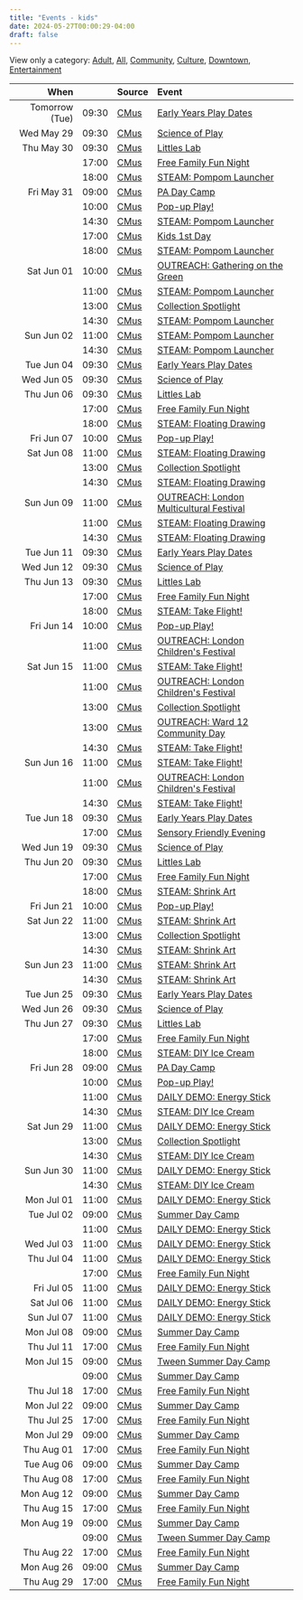 ```yaml
---
title: "Events - kids"
date: 2024-05-27T00:00:29-04:00
draft: false
---
```


View only a category:
[Adult](/adult/), [All](/), [Community](/community/), [Culture](/culture/), [Downtown](/downtown/), [Entertainment](/entertainment/)

| When  |  | Source | Event |
|------:|-:|:-------|:------|
| Tomorrow (Tue) | 09:30 | [CMus](/about#CMus) | [Early Years Play Dates](https://www.londonchildrensmuseum.ca/event/early-years-play-dates) |
| Wed May 29 | 09:30 | [CMus](/about#CMus) | [Science of Play](https://www.londonchildrensmuseum.ca/event/science-play) |
| Thu May 30 | 09:30 | [CMus](/about#CMus) | [Littles Lab](https://www.londonchildrensmuseum.ca/event/littles-lab) |
|  | 17:00 | [CMus](/about#CMus) | [Free Family Fun Night](https://www.londonchildrensmuseum.ca/event/free-family-fun-night) |
|  | 18:00 | [CMus](/about#CMus) | [STEAM: Pompom Launcher](https://www.londonchildrensmuseum.ca/event/steam-pompom-launcher) |
| Fri May 31 | 09:00 | [CMus](/about#CMus) | [PA Day Camp](https://www.londonchildrensmuseum.ca/event/pa-day-camp) |
|  | 10:00 | [CMus](/about#CMus) | [Pop-up Play!](https://www.londonchildrensmuseum.ca/event/pop-play) |
|  | 14:30 | [CMus](/about#CMus) | [STEAM: Pompom Launcher](https://www.londonchildrensmuseum.ca/event/steam-pompom-launcher) |
|  | 17:00 | [CMus](/about#CMus) | [Kids 1st Day](https://www.londonchildrensmuseum.ca/event/kids-1st-day) |
|  | 18:00 | [CMus](/about#CMus) | [STEAM: Pompom Launcher](https://www.londonchildrensmuseum.ca/event/steam-pompom-launcher) |
| Sat Jun 01 | 10:00 | [CMus](/about#CMus) | [OUTREACH: Gathering on the Green](https://www.londonchildrensmuseum.ca/event/outreach-gathering-green) |
|  | 11:00 | [CMus](/about#CMus) | [STEAM: Pompom Launcher](https://www.londonchildrensmuseum.ca/event/steam-pompom-launcher) |
|  | 13:00 | [CMus](/about#CMus) | [Collection Spotlight](https://www.londonchildrensmuseum.ca/event/collection-spotlight) |
|  | 14:30 | [CMus](/about#CMus) | [STEAM: Pompom Launcher](https://www.londonchildrensmuseum.ca/event/steam-pompom-launcher) |
| Sun Jun 02 | 11:00 | [CMus](/about#CMus) | [STEAM: Pompom Launcher](https://www.londonchildrensmuseum.ca/event/steam-pompom-launcher) |
|  | 14:30 | [CMus](/about#CMus) | [STEAM: Pompom Launcher](https://www.londonchildrensmuseum.ca/event/steam-pompom-launcher) |
| Tue Jun 04 | 09:30 | [CMus](/about#CMus) | [Early Years Play Dates](https://www.londonchildrensmuseum.ca/event/early-years-play-dates) |
| Wed Jun 05 | 09:30 | [CMus](/about#CMus) | [Science of Play](https://www.londonchildrensmuseum.ca/event/science-play) |
| Thu Jun 06 | 09:30 | [CMus](/about#CMus) | [Littles Lab](https://www.londonchildrensmuseum.ca/event/littles-lab) |
|  | 17:00 | [CMus](/about#CMus) | [Free Family Fun Night](https://www.londonchildrensmuseum.ca/event/free-family-fun-night) |
|  | 18:00 | [CMus](/about#CMus) | [STEAM: Floating Drawing](https://www.londonchildrensmuseum.ca/event/steam-floating-drawing) |
| Fri Jun 07 | 10:00 | [CMus](/about#CMus) | [Pop-up Play!](https://www.londonchildrensmuseum.ca/event/pop-play) |
| Sat Jun 08 | 11:00 | [CMus](/about#CMus) | [STEAM: Floating Drawing](https://www.londonchildrensmuseum.ca/event/steam-floating-drawing) |
|  | 13:00 | [CMus](/about#CMus) | [Collection Spotlight](https://www.londonchildrensmuseum.ca/event/collection-spotlight) |
|  | 14:30 | [CMus](/about#CMus) | [STEAM: Floating Drawing](https://www.londonchildrensmuseum.ca/event/steam-floating-drawing) |
| Sun Jun 09 | 11:00 | [CMus](/about#CMus) | [OUTREACH: London Multicultural Festival](https://www.londonchildrensmuseum.ca/event/outreach-london-multicultural-festival) |
|  | 11:00 | [CMus](/about#CMus) | [STEAM: Floating Drawing](https://www.londonchildrensmuseum.ca/event/steam-floating-drawing) |
|  | 14:30 | [CMus](/about#CMus) | [STEAM: Floating Drawing](https://www.londonchildrensmuseum.ca/event/steam-floating-drawing) |
| Tue Jun 11 | 09:30 | [CMus](/about#CMus) | [Early Years Play Dates](https://www.londonchildrensmuseum.ca/event/early-years-play-dates) |
| Wed Jun 12 | 09:30 | [CMus](/about#CMus) | [Science of Play](https://www.londonchildrensmuseum.ca/event/science-play) |
| Thu Jun 13 | 09:30 | [CMus](/about#CMus) | [Littles Lab](https://www.londonchildrensmuseum.ca/event/littles-lab) |
|  | 17:00 | [CMus](/about#CMus) | [Free Family Fun Night](https://www.londonchildrensmuseum.ca/event/free-family-fun-night) |
|  | 18:00 | [CMus](/about#CMus) | [STEAM: Take Flight!](https://www.londonchildrensmuseum.ca/event/steam-take-flight) |
| Fri Jun 14 | 10:00 | [CMus](/about#CMus) | [Pop-up Play!](https://www.londonchildrensmuseum.ca/event/pop-play) |
|  | 11:00 | [CMus](/about#CMus) | [OUTREACH: London Children's Festival](https://www.londonchildrensmuseum.ca/event/outreach-london-childrens-festival) |
| Sat Jun 15 | 11:00 | [CMus](/about#CMus) | [STEAM: Take Flight!](https://www.londonchildrensmuseum.ca/event/steam-take-flight) |
|  | 11:00 | [CMus](/about#CMus) | [OUTREACH: London Children's Festival](https://www.londonchildrensmuseum.ca/event/outreach-london-childrens-festival) |
|  | 13:00 | [CMus](/about#CMus) | [Collection Spotlight](https://www.londonchildrensmuseum.ca/event/collection-spotlight) |
|  | 13:00 | [CMus](/about#CMus) | [OUTREACH: Ward 12 Community Day](https://www.londonchildrensmuseum.ca/event/outreach-ward-12-community-day) |
|  | 14:30 | [CMus](/about#CMus) | [STEAM: Take Flight!](https://www.londonchildrensmuseum.ca/event/steam-take-flight) |
| Sun Jun 16 | 11:00 | [CMus](/about#CMus) | [STEAM: Take Flight!](https://www.londonchildrensmuseum.ca/event/steam-take-flight) |
|  | 11:00 | [CMus](/about#CMus) | [OUTREACH: London Children's Festival](https://www.londonchildrensmuseum.ca/event/outreach-london-childrens-festival) |
|  | 14:30 | [CMus](/about#CMus) | [STEAM: Take Flight!](https://www.londonchildrensmuseum.ca/event/steam-take-flight) |
| Tue Jun 18 | 09:30 | [CMus](/about#CMus) | [Early Years Play Dates](https://www.londonchildrensmuseum.ca/event/early-years-play-dates) |
|  | 17:00 | [CMus](/about#CMus) | [Sensory Friendly Evening](https://www.londonchildrensmuseum.ca/event/sensory-friendly-evening) |
| Wed Jun 19 | 09:30 | [CMus](/about#CMus) | [Science of Play](https://www.londonchildrensmuseum.ca/event/science-play) |
| Thu Jun 20 | 09:30 | [CMus](/about#CMus) | [Littles Lab](https://www.londonchildrensmuseum.ca/event/littles-lab) |
|  | 17:00 | [CMus](/about#CMus) | [Free Family Fun Night](https://www.londonchildrensmuseum.ca/event/free-family-fun-night) |
|  | 18:00 | [CMus](/about#CMus) | [STEAM: Shrink Art](https://www.londonchildrensmuseum.ca/event/steam-shrink-art) |
| Fri Jun 21 | 10:00 | [CMus](/about#CMus) | [Pop-up Play!](https://www.londonchildrensmuseum.ca/event/pop-play) |
| Sat Jun 22 | 11:00 | [CMus](/about#CMus) | [STEAM: Shrink Art](https://www.londonchildrensmuseum.ca/event/steam-shrink-art) |
|  | 13:00 | [CMus](/about#CMus) | [Collection Spotlight](https://www.londonchildrensmuseum.ca/event/collection-spotlight) |
|  | 14:30 | [CMus](/about#CMus) | [STEAM: Shrink Art](https://www.londonchildrensmuseum.ca/event/steam-shrink-art) |
| Sun Jun 23 | 11:00 | [CMus](/about#CMus) | [STEAM: Shrink Art](https://www.londonchildrensmuseum.ca/event/steam-shrink-art) |
|  | 14:30 | [CMus](/about#CMus) | [STEAM: Shrink Art](https://www.londonchildrensmuseum.ca/event/steam-shrink-art) |
| Tue Jun 25 | 09:30 | [CMus](/about#CMus) | [Early Years Play Dates](https://www.londonchildrensmuseum.ca/event/early-years-play-dates) |
| Wed Jun 26 | 09:30 | [CMus](/about#CMus) | [Science of Play](https://www.londonchildrensmuseum.ca/event/science-play) |
| Thu Jun 27 | 09:30 | [CMus](/about#CMus) | [Littles Lab](https://www.londonchildrensmuseum.ca/event/littles-lab) |
|  | 17:00 | [CMus](/about#CMus) | [Free Family Fun Night](https://www.londonchildrensmuseum.ca/event/free-family-fun-night) |
|  | 18:00 | [CMus](/about#CMus) | [STEAM: DIY Ice Cream](https://www.londonchildrensmuseum.ca/event/steam-diy-ice-cream) |
| Fri Jun 28 | 09:00 | [CMus](/about#CMus) | [PA Day Camp](https://www.londonchildrensmuseum.ca/event/pa-day-camp) |
|  | 10:00 | [CMus](/about#CMus) | [Pop-up Play!](https://www.londonchildrensmuseum.ca/event/pop-play) |
|  | 11:00 | [CMus](/about#CMus) | [DAILY DEMO: Energy Stick](https://www.londonchildrensmuseum.ca/event/daily-demo-energy-stick) |
|  | 14:30 | [CMus](/about#CMus) | [STEAM: DIY Ice Cream](https://www.londonchildrensmuseum.ca/event/steam-diy-ice-cream) |
| Sat Jun 29 | 11:00 | [CMus](/about#CMus) | [DAILY DEMO: Energy Stick](https://www.londonchildrensmuseum.ca/event/daily-demo-energy-stick) |
|  | 13:00 | [CMus](/about#CMus) | [Collection Spotlight](https://www.londonchildrensmuseum.ca/event/collection-spotlight) |
|  | 14:30 | [CMus](/about#CMus) | [STEAM: DIY Ice Cream](https://www.londonchildrensmuseum.ca/event/steam-diy-ice-cream) |
| Sun Jun 30 | 11:00 | [CMus](/about#CMus) | [DAILY DEMO: Energy Stick](https://www.londonchildrensmuseum.ca/event/daily-demo-energy-stick) |
|  | 14:30 | [CMus](/about#CMus) | [STEAM: DIY Ice Cream](https://www.londonchildrensmuseum.ca/event/steam-diy-ice-cream) |
| Mon Jul 01 | 11:00 | [CMus](/about#CMus) | [DAILY DEMO: Energy Stick](https://www.londonchildrensmuseum.ca/event/daily-demo-energy-stick) |
| Tue Jul 02 | 09:00 | [CMus](/about#CMus) | [Summer Day Camp](https://www.londonchildrensmuseum.ca/event/summer-day-camp) |
|  | 11:00 | [CMus](/about#CMus) | [DAILY DEMO: Energy Stick](https://www.londonchildrensmuseum.ca/event/daily-demo-energy-stick) |
| Wed Jul 03 | 11:00 | [CMus](/about#CMus) | [DAILY DEMO: Energy Stick](https://www.londonchildrensmuseum.ca/event/daily-demo-energy-stick) |
| Thu Jul 04 | 11:00 | [CMus](/about#CMus) | [DAILY DEMO: Energy Stick](https://www.londonchildrensmuseum.ca/event/daily-demo-energy-stick) |
|  | 17:00 | [CMus](/about#CMus) | [Free Family Fun Night](https://www.londonchildrensmuseum.ca/event/free-family-fun-night) |
| Fri Jul 05 | 11:00 | [CMus](/about#CMus) | [DAILY DEMO: Energy Stick](https://www.londonchildrensmuseum.ca/event/daily-demo-energy-stick) |
| Sat Jul 06 | 11:00 | [CMus](/about#CMus) | [DAILY DEMO: Energy Stick](https://www.londonchildrensmuseum.ca/event/daily-demo-energy-stick) |
| Sun Jul 07 | 11:00 | [CMus](/about#CMus) | [DAILY DEMO: Energy Stick](https://www.londonchildrensmuseum.ca/event/daily-demo-energy-stick) |
| Mon Jul 08 | 09:00 | [CMus](/about#CMus) | [Summer Day Camp](https://www.londonchildrensmuseum.ca/event/summer-day-camp) |
| Thu Jul 11 | 17:00 | [CMus](/about#CMus) | [Free Family Fun Night](https://www.londonchildrensmuseum.ca/event/free-family-fun-night) |
| Mon Jul 15 | 09:00 | [CMus](/about#CMus) | [Tween Summer Day Camp](https://www.londonchildrensmuseum.ca/event/tween-summer-day-camp) |
|  | 09:00 | [CMus](/about#CMus) | [Summer Day Camp](https://www.londonchildrensmuseum.ca/event/summer-day-camp) |
| Thu Jul 18 | 17:00 | [CMus](/about#CMus) | [Free Family Fun Night](https://www.londonchildrensmuseum.ca/event/free-family-fun-night) |
| Mon Jul 22 | 09:00 | [CMus](/about#CMus) | [Summer Day Camp](https://www.londonchildrensmuseum.ca/event/summer-day-camp) |
| Thu Jul 25 | 17:00 | [CMus](/about#CMus) | [Free Family Fun Night](https://www.londonchildrensmuseum.ca/event/free-family-fun-night) |
| Mon Jul 29 | 09:00 | [CMus](/about#CMus) | [Summer Day Camp](https://www.londonchildrensmuseum.ca/event/summer-day-camp) |
| Thu Aug 01 | 17:00 | [CMus](/about#CMus) | [Free Family Fun Night](https://www.londonchildrensmuseum.ca/event/free-family-fun-night) |
| Tue Aug 06 | 09:00 | [CMus](/about#CMus) | [Summer Day Camp](https://www.londonchildrensmuseum.ca/event/summer-day-camp) |
| Thu Aug 08 | 17:00 | [CMus](/about#CMus) | [Free Family Fun Night](https://www.londonchildrensmuseum.ca/event/free-family-fun-night) |
| Mon Aug 12 | 09:00 | [CMus](/about#CMus) | [Summer Day Camp](https://www.londonchildrensmuseum.ca/event/summer-day-camp) |
| Thu Aug 15 | 17:00 | [CMus](/about#CMus) | [Free Family Fun Night](https://www.londonchildrensmuseum.ca/event/free-family-fun-night) |
| Mon Aug 19 | 09:00 | [CMus](/about#CMus) | [Summer Day Camp](https://www.londonchildrensmuseum.ca/event/summer-day-camp) |
|  | 09:00 | [CMus](/about#CMus) | [Tween Summer Day Camp](https://www.londonchildrensmuseum.ca/event/tween-summer-day-camp) |
| Thu Aug 22 | 17:00 | [CMus](/about#CMus) | [Free Family Fun Night](https://www.londonchildrensmuseum.ca/event/free-family-fun-night) |
| Mon Aug 26 | 09:00 | [CMus](/about#CMus) | [Summer Day Camp](https://www.londonchildrensmuseum.ca/event/summer-day-camp) |
| Thu Aug 29 | 17:00 | [CMus](/about#CMus) | [Free Family Fun Night](https://www.londonchildrensmuseum.ca/event/free-family-fun-night) |
